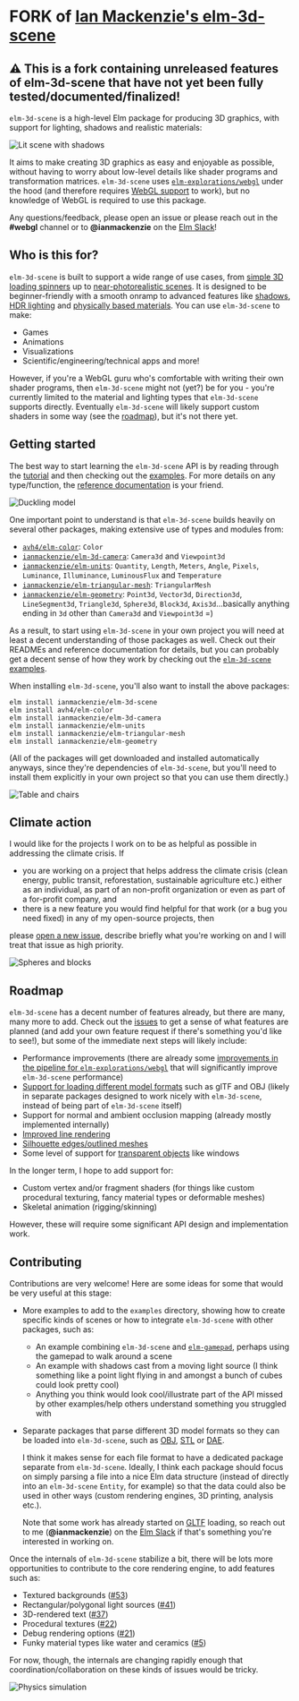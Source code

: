 # FORK of [Ian Mackenzie's elm-3d-scene](https://github.com/ianmackenzie/elm-3d-scene)

## :warning: This is a fork containing unreleased features of elm-3d-scene that have not yet been fully tested/documented/finalized!

`elm-3d-scene` is a high-level Elm package for producing 3D graphics, with
support for lighting, shadows and realistic materials:

![Lit scene with shadows](https://ianmackenzie.github.io/elm-3d-scene/images/1.0.0/hable-filmic-tone-mapping-bright.png)

It aims to make creating 3D graphics as easy and enjoyable as possible, without
having to worry about low-level details like shader programs and transformation
matrices. `elm-3d-scene` uses [`elm-explorations/webgl`](https://package.elm-lang.org/packages/elm-explorations/webgl/latest/)
under the hood (and therefore requires [WebGL support](https://caniuse.com/#feat=webgl)
to work), but no knowledge of WebGL is required to use this package.

Any questions/feedback, please open an issue or please reach out in the
**#webgl** channel or to **@ianmackenzie** on the [Elm Slack](https://elmlang.herokuapp.com)!

## Who is this for?

`elm-3d-scene` is built to support a wide range of use cases, from [simple 3D
loading spinners](https://ianmackenzie.github.io/elm-3d-scene/examples/1.0.0/animation.html)
up to [near-photorealistic scenes](https://ianmackenzie.github.io/elm-3d-scene/examples/1.0.0/duckling.html).
It is designed to be beginner-friendly with a smooth onramp to advanced features
like [shadows](https://ianmackenzie.github.io/elm-3d-scene/examples/1.0.0/multiple-shadows.html),
[HDR lighting](https://ianmackenzie.github.io/elm-3d-scene/examples/1.0.0/exposure-and-tone-mapping.html)
and [physically based materials](https://ianmackenzie.github.io/elm-3d-scene/examples/1.0.0/textured-sphere.html).
You can use `elm-3d-scene` to make:

- Games
- Animations
- Visualizations
- Scientific/engineering/technical apps and more!

However, if you're a WebGL guru who's comfortable with writing their own shader
programs, then `elm-3d-scene` might not (yet?) be for you - you're currently
limited to the material and lighting types that `elm-3d-scene` supports
directly. Eventually `elm-3d-scene` will likely support custom shaders in some
way (see the [roadmap](#roadmap)), but it's not there yet.

## Getting started

The best way to start learning the `elm-3d-scene` API is by reading through the
[tutorial](https://github.com/ianmackenzie/elm-3d-scene/blob/master/TUTORIAL.md)
and then checking out the [examples](https://github.com/ianmackenzie/elm-3d-scene/tree/master/examples/README.md).
For more details on any type/function, the [reference documentation](https://package.elm-lang.org/packages/ianmackenzie/elm-3d-scene/latest/)
is your friend.

![Duckling model](https://ianmackenzie.github.io/elm-3d-scene/images/1.0.0/textured-nonmetal-rough.png)

One important point to understand is that `elm-3d-scene` builds heavily on
several other packages, making extensive use of types and modules from:

- [`avh4/elm-color`](https://package.elm-lang.org/packages/avh4/elm-color/latest/):
  `Color`
- [`ianmackenzie/elm-3d-camera`](https://package.elm-lang.org/packages/ianmackenzie/elm-3d-camera/latest/):
  `Camera3d` and `Viewpoint3d`
- [`ianmackenzie/elm-units`](https://package.elm-lang.org/packages/ianmackenzie/elm-units/latest/):
  `Quantity`, `Length`, `Meters`, `Angle`, `Pixels`, `Luminance`, `Illuminance`,
  `LuminousFlux` and `Temperature`
- [`ianmackenzie/elm-triangular-mesh`](https://package.elm-lang.org/packages/ianmackenzie/elm-triangular-mesh/latest/):
  `TriangularMesh`
- [`ianmackenzie/elm-geometry`](https://package.elm-lang.org/packages/ianmackenzie/elm-geometry/latest/):
  `Point3d`, `Vector3d`, `Direction3d`, `LineSegment3d`, `Triangle3d`,
  `Sphere3d`, `Block3d`, `Axis3d`...basically anything ending in `3d` other
  than `Camera3d` and `Viewpoint3d` =)

As a result, to start using `elm-3d-scene` in your own project you will need at
least a decent understanding of those packages as well. Check out their READMEs
and reference documentation for details, but you can probably get a decent sense
of how they work by checking out the [`elm-3d-scene` examples](https://github.com/ianmackenzie/elm-3d-scene/tree/master/examples/README.md).

When installing `elm-3d-scene`, you'll also want to install the above packages:

```text
elm install ianmackenzie/elm-3d-scene
elm install avh4/elm-color
elm install ianmackenzie/elm-3d-camera
elm install ianmackenzie/elm-units
elm install ianmackenzie/elm-triangular-mesh
elm install ianmackenzie/elm-geometry
```

(All of the packages will get downloaded and installed automatically anyways,
since they're dependencies of `elm-3d-scene`, but you'll need to install them
explicitly in your own project so that you can use them directly.)

![Table and chairs](https://ianmackenzie.github.io/elm-3d-scene/images/1.0.0/cloudy-scene.png)

## Climate action

I would like for the projects I work on to be as helpful as possible in
addressing the climate crisis. If

- you are working on a project that helps address the climate crisis (clean
  energy, public transit, reforestation, sustainable agriculture etc.) either as
  an individual, as part of an non-profit organization or even as part of a
  for-profit company, and
- there is a new feature you would find helpful for that work (or a bug you need
  fixed) in any of my open-source projects, then

please [open a new issue](https://github.com/ianmackenzie/elm-3d-scene/issues),
describe briefly what you're working on and I will treat that issue as high
priority.

![Spheres and blocks](https://ianmackenzie.github.io/elm-3d-scene/images/1.0.0/point-light.png)

## Roadmap

`elm-3d-scene` has a decent number of features already, but there are many, many
more to add. Check out the [issues](https://github.com/ianmackenzie/elm-3d-scene/issues)
to get a sense of what features are planned (and add your own feature request if
there's something you'd like to see!), but some of the immediate next steps will
likely include:

- Performance improvements (there are already some [improvements in the pipeline
  for `elm-explorations/webgl`](https://github.com/elm-explorations/webgl/pull/28)
  that will significantly improve `elm-3d-scene` performance)
- [Support for loading different model formats](https://github.com/ianmackenzie/elm-3d-scene/issues/30)
  such as glTF and OBJ (likely in separate packages designed to work nicely with
  `elm-3d-scene`, instead of being part of `elm-3d-scene` itself)
- Support for normal and ambient occlusion mapping (already mostly implemented
  internally)
- [Improved line rendering](https://github.com/ianmackenzie/elm-3d-scene/issues/32)
- [Silhouette edges/outlined meshes](https://github.com/ianmackenzie/elm-3d-scene/issues/26)
- Some level of support for [transparent objects](https://github.com/ianmackenzie/elm-3d-scene/issues/4)
  like windows

In the longer term, I hope to add support for:

- Custom vertex and/or fragment shaders (for things like custom procedural
  texturing, fancy material types or deformable meshes)
- Skeletal animation (rigging/skinning)

However, these will require some significant API design and implementation work.

## Contributing

Contributions are very welcome! Here are some ideas for some that would be very
useful at this stage:

- More examples to add to the `examples` directory, showing how to create
  specific kinds of scenes or how to integrate `elm-3d-scene` with other
  packages, such as:
  - An example combining `elm-3d-scene` and [`elm-gamepad`](https://package.elm-lang.org/packages/xarvh/elm-gamepad/latest/),
    perhaps using the gamepad to walk around a scene
  - An example with shadows cast from a moving light source (I think something
    like a point light flying in and amongst a bunch of cubes could look pretty
    cool)
  - Anything you think would look cool/illustrate part of the API missed by
    other examples/help others understand something you struggled with
- Separate packages that parse different 3D model formats so they can be loaded
  into `elm-3d-scene`, such as [OBJ](https://en.wikipedia.org/wiki/Wavefront_.obj_file),
  [STL](https://en.wikipedia.org/wiki/STL_%28file_format%29) or [DAE](https://en.wikipedia.org/wiki/COLLADA).

  I think it makes sense for each file format to have a dedicated package
  separate from `elm-3d-scene`. Ideally, I think each package should focus on
  simply parsing a file into a nice Elm data structure (instead of directly into
  an `elm-3d-scene` `Entity`, for example) so that the data could also be used
  in other ways (custom rendering engines, 3D printing, analysis etc.).

  Note that some work has already started on [GLTF](https://en.wikipedia.org/wiki/GlTF)
  loading, so reach out to me (**@ianmackenzie**) on the [Elm Slack](http://elmlang.herokuapp.com/)
  if that's something you're interested in working on.

Once the internals of `elm-3d-scene` stabilize a bit, there will be lots more
opportunities to contribute to the core rendering engine, to add features such
as:

- Textured backgrounds ([#53](https://github.com/ianmackenzie/elm-3d-scene/issues/53))
- Rectangular/polygonal light sources ([#41](https://github.com/ianmackenzie/elm-3d-scene/issues/41))
- 3D-rendered text ([#37](https://github.com/ianmackenzie/elm-3d-scene/issues/37))
- Procedural textures ([#22](https://github.com/ianmackenzie/elm-3d-scene/issues/22))
- Debug rendering options ([#21](https://github.com/ianmackenzie/elm-3d-scene/issues/21))
- Funky material types like water and ceramics ([#5](https://github.com/ianmackenzie/elm-3d-scene/issues/5))

For now, though, the internals are changing rapidly enough that
coordination/collaboration on these kinds of issues would be tricky.

![Physics simulation](https://ianmackenzie.github.io/elm-3d-scene/images/1.0.0/physics-background-600px.png)
